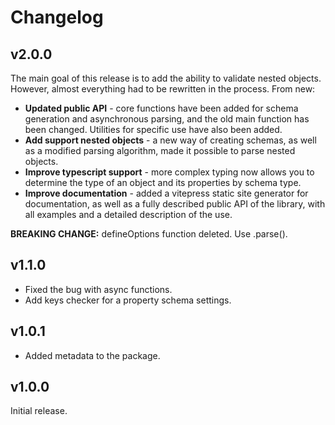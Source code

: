 # Changelog

## v2.0.0

The main goal of this release is to add the ability to validate nested objects. However, almost everything had to be rewritten in the process. From new:

- **Updated public API** - core functions have been added for schema generation and asynchronous parsing, and the old main function has been changed. Utilities for specific use have also been added.
- **Add support nested objects** - a new way of creating schemas, as well as a modified parsing algorithm, made it possible to parse nested objects.
- **Improve typescript support** - more complex typing now allows you to determine the type of an object and its properties by schema type.
- **Improve documentation** - added a vitepress static site generator for documentation, as well as a fully described public API of the library, with all examples and a detailed description of the use.

**BREAKING CHANGE:** defineOptions function deleted. Use .parse().

## v1.1.0

- Fixed the bug with async functions.
- Add keys checker for a property schema settings.

## v1.0.1

- Added metadata to the package.

## v1.0.0

Initial release.
